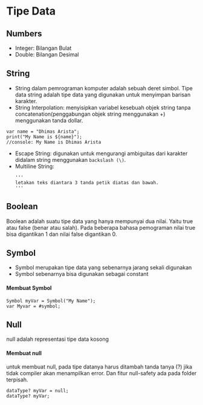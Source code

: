 # Tipe Data

## Numbers
- Integer: Bilangan Bulat
- Double: Bilangan Desimal

## String
- String dalam pemrograman komputer adalah sebuah deret simbol. Tipe data string adalah tipe data yang digunakan untuk menyimpan barisan karakter.
- String Interpolation: menyisipkan variabel kesebuah objek string tanpa concatenation(penggabungan objek string menggunakan +) menggunakan tanda dollar.
```
var name = "Dhimas Arista";
print("My Name is ${name}");
//console: My Name is Dhimas Arista
```
- Escape String: digunakan untuk mengurangi ambiguitas dari karakter didalam string menggunakan ```backslash (\)```.
- Multiline String: 
  ``` 
  '''
  letakan teks diantara 3 tanda petik diatas dan bawah.
  ''' 
  ```

## Boolean
Boolean adalah suatu tipe data yang hanya mempunyai dua nilai. Yaitu true atau false (benar atau salah). Pada beberapa bahasa pemograman nilai true bisa digantikan 1 dan nilai false digantikan 0.


## Symbol
  - Symbol merupakan tipe data yang sebenarnya jarang sekali digunakan
  - Symbol sebenarnya bisa digunakan sebagai constant
  
  #### Membuat Symbol
  ```
  Symbol myVar = Symbol("My Name");
  var Myvar = #symbol;
  ```

## Null
null adalah representasi tipe data kosong
  #### Membuat null
  untuk membuat null, pada tipe datanya harus ditambah tanda tanya (?) jika tidak compiler akan menampilkan error. Dan fitur null-safety ada pada folder terpisah.
  ```
  dataType? myVar = null;
  dataType? myVar;
  ```
